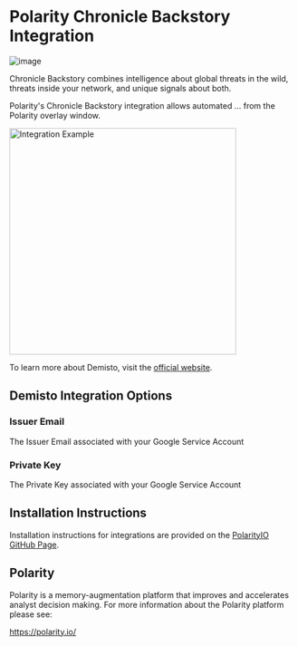 # Polarity Chronicle Backstory Integration

![image](https://img.shields.io/badge/status-beta-green.svg)

Chronicle Backstory combines intelligence about global threats in the wild, threats inside your network, and unique signals about both.

Polarity's Chronicle Backstory integration allows automated ... from the Polarity overlay window.

<img width="400" alt="Integration Example" src="./assets/integration-example.png">


To learn more about Demisto, visit the [official website](https://www.demisto.com/).


## Demisto Integration Options

### Issuer Email

The Issuer Email associated with your Google Service Account

### Private Key

The Private Key associated with your Google Service Account


## Installation Instructions

Installation instructions for integrations are provided on the [PolarityIO GitHub Page](https://polarityio.github.io/).


## Polarity

Polarity is a memory-augmentation platform that improves and accelerates analyst decision making.  For more information about the Polarity platform please see:

https://polarity.io/
